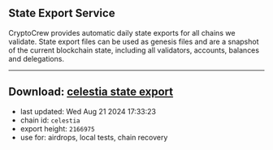 ## State Export Service
CryptoCrew provides automatic daily state exports for all chains we validate. State export files can be used as genesis files and are a snapshot of the current blockchain state, including all validators, accounts, balances and delegations.

---
**Download: [celestia state export](https://dl-eu2.ccvalidators.com/SERVICE/celestia/celestia_export_2166975.json)**
---

- last updated: Wed Aug 21 2024 17:33:23
- chain id: `celestia`
- export height: `2166975`
- use for: airdrops, local tests, chain recovery
